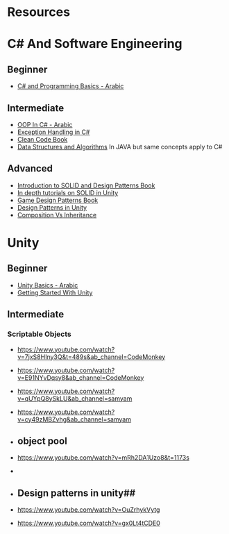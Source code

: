 # Resources #

# C# And Software Engineering

## Beginner ##
- [C# and Programming Basics - Arabic](https://www.youtube.com/watch?v=cKHBonYXle4&list=PLfPhfWtJ-EZUFPyyYX226Od4iOur7B06S&ab_channel=LunarDevs)

## Intermediate ##
- [OOP In C# - Arabic](https://www.youtube.com/watch?v=S4vNZ8yjVnQ&list=PLX1bW_GeBRhAfq0EsDHH4YemBAd6G-H75&ab_channel=Codographia) 
- [Exception Handling in C#](https://www.youtube.com/watch?v=LSkbnpjCEkk&ab_channel=IAmTimCorey)
- [Clean Code Book](https://github.com/jnguyen095/clean-code/blob/master/Clean.Code.A.Handbook.of.Agile.Software.Craftsmanship.pdf)
- [Data Structures and Algorithms](https://www.youtube.com/watch?v=CBYHwZcbD-s&t=1s&ab_channel=BroCode)  In JAVA but same concepts apply to C#

## Advanced ##
- [Introduction to SOLID and Design Patterns Book](https://blog.unity.com/games/level-up-your-code-with-game-programming-patterns)
- [In depth tutorials on SOLID in Unity](https://www.youtube.com/playlist?list=PLB5_EOMkLx_WjcjrsGUXq9wpTib3NCuqg)
- [Game Design Patterns Book](https://gameprogrammingpatterns.com/contents.html)
- [Design Patterns in Unity](https://www.youtube.com/watch?v=V75hgcsCGOM&list=PLB5_EOMkLx_VOmnIytx37lFMiajPHppmj&ab_channel=JasonWeimann)
- [Composition Vs Inheritance](https://www.youtube.com/watch?v=8TIkManpEu4&ab_channel=JasonWeimann)


# Unity #

## Beginner ##
- [Unity Basics - Arabic](https://www.youtube.com/watch?v=OV8PoYdfD5E&list=PLfPhfWtJ-EZVQCosT8VKLFi6Xhjg8lGtF&index=2)
- [Getting Started With Unity](https://www.youtube.com/watch?v=XtQMytORBmM&ab_channel=GameMaker%27sToolkit)

## Intermediate ##

### Scriptable Objects ###
- https://www.youtube.com/watch?v=7jxS8HIny3Q&t=489s&ab_channel=CodeMonkey
- https://www.youtube.com/watch?v=E91NYvDqsy8&ab_channel=CodeMonkey
- https://www.youtube.com/watch?v=qUYpQ8ySkLU&ab_channel=samyam
- https://www.youtube.com/watch?v=cy49zMBZvhg&ab_channel=samyam

- ## object pool ##
- https://www.youtube.com/watch?v=mRh2DA1Uzo8&t=1173s
- 
- ## Design patterns in unity##
- https://www.youtube.com/watch?v=OuZrhykVytg
- https://www.youtube.com/watch?v=gx0Lt4tCDE0
  


